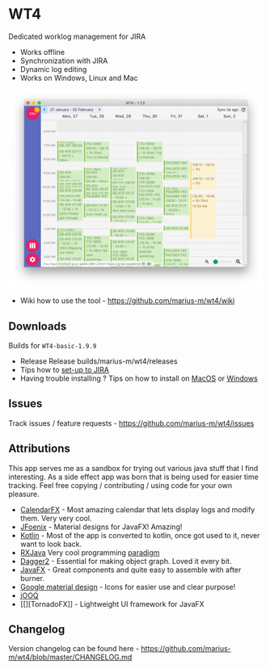 # WT4

Dedicated worklog management for JIRA

-   Works offline
-   Synchronization with JIRA
-   Dynamic log editing
-   Works on Windows, Linux and Mac

![img](imgs/main.png "Main view screenshot")

-   Wiki how to use the tool - <https://github.com/marius-m/wt4/wiki>


<a id="downloads"></a>

## Downloads

Builds for `WT4-basic-1.9.9`

-   Release Release builds/marius-m/wt4/releases
-   Tips how to [set-up to JIRA](https://github.com/marius-m/wt4/wiki/Set-up-Basic)
-   Having trouble installing ? Tips on how to install on [MacOS](https://github.com/marius-m/wt4/wiki/Install-Mac) or [Windows](https://github.com/marius-m/wt4/wiki/Install-Win)


<a id="issues"></a>

## Issues

Track issues / feature requests - <https://github.com/marius-m/wt4/issues>


<a id="attributions"></a>

## Attributions

This app serves me as a sandbox for trying out various java stuff that I find interesting. As a side effect app was born that is being used for easier time tracking. Feel free copying / contributing / using code for your own pleasure.

-   [CalendarFX](https://github.com/dlemmermann/CalendarFX) - Most amazing calendar that lets display logs and modify them. Very very cool.
-   [JFoenix](http://www.jfoenix.com/) - Material designs for JavaFX! Amazing!
-   [Kotlin](https://kotlinlang.org/) - Most of the app is converted to kotlin, once got used to it, never want to look back.
-   [RXJava](https://github.com/ReactiveX/RxJava) Very cool programming [paradigm](http://reactivex.io/)
-   [Dagger2](https://github.com/google/dagger) - Essential for making object graph. Loved it every bit.
-   [JavaFX](http://docs.oracle.com/javase/8/javase-clienttechnologies.htm) - Great components and quite easy to assemble with after burner.
-   [Google material design](https://design.google.com/icons/) - Icons for easier use and clear purpose!
-   [jOOQ](https://www.jooq.org/)
-   [[][TornadoFX]] - Lightweight UI framework for JavaFX


<a id="changelog"></a>

## Changelog

Version changelog can be found here - <https://github.com/marius-m/wt4/blob/master/CHANGELOG.md>
